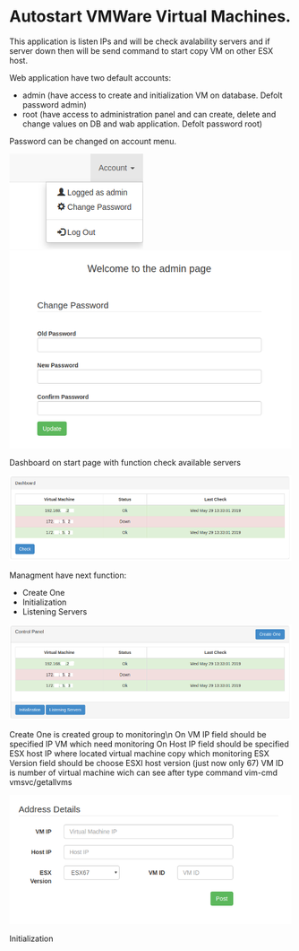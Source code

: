# Autostart VMWare Virtual Machines.

This application is listen IPs and will be check avalability servers and if server down  then will be send command to start copy VM on other ESX host.

Web application have two default accounts:
  - admin (have access to create and initialization VM on database. Defolt password admin)
  - root (have access to administration panel and can create, delete and change values on DB and wab application. Defolt password root)

Password can be changed on account menu.

![alt text](https://github.com/AndreyZemskov/Autostart-VMWare-VM-with-Flask/blob/master/screens/Menu.PNG?raw=true)
![alt text](https://github.com/AndreyZemskov/Autostart-VMWare-VM-with-Flask/blob/master/screens/Account.PNG?raw=true)


Dashboard on start page with function check available servers

![alt text](https://github.com/AndreyZemskov/Autostart-VMWare-VM-with-Flask/blob/master/screens/Dashbord.PNG?raw=true)


Managment have next function:

  - Create One
  - Initialization
  - Listening Servers
  
![alt text](https://github.com/AndreyZemskov/Autostart-VMWare-VM-with-Flask/blob/master/screens/Managment.PNG?raw=true)
  
Create One is created group to monitoring\n
On VM IP field should be specified IP VM which need monitoring
On Host IP field should be specified ESX host IP where located virtual machine copy which monitoring
ESX Version field should be choose ESXI host version (just now only 67)
VM ID is number of virtual machine wich can see after type command vim-cmd vmsvc/getallvms

![alt text](https://github.com/AndreyZemskov/Autostart-VMWare-VM-with-Flask/blob/master/screens/Create_One.PNG?raw=true)

Initialization

